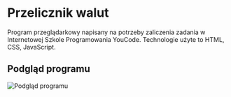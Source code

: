 # Przelicznik walut

Program przeglądarkowy napisany na potrzeby zaliczenia zadania w Internetowej Szkole Programowania YouCode. 
Technologie użyte to HTML, CSS, JavaScript.


## Podgląd programu

![Podgląd programu](https://i.postimg.cc/Y07pSnYq/readme.png)
